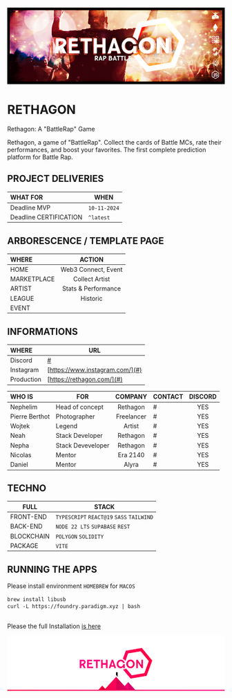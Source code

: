 ![Cover](https://github.com/nephcode/rethagon/blob/main/.github/images/rethagonReadmeHeader.png)

<!-- ∵ ƸӜƷ ∴∵ ƸӜƷ ∴∵ ƸӜƷ ∴∵ ƸӜƷ ∴∵ ƸӜƷ ∴∵ ƸӜƷ ∴∵ ƸӜƷ ∴∵ ƸӜƷ ∴∵ ƸӜƷ ∴∵ ƸӜƷ ∴∵ ƸӜƷ ∴∵ ƸӜƷ ∴ -->

# RETHAGON

Rethagon: A "BattleRap" Game

Rethagon, a game of "BattleRap". Collect the cards of Battle MCs, rate their performances, and boost your favorites. The first complete prediction platform for Battle Rap.

## PROJECT DELIVERIES

| WHAT FOR               | WHEN         |
| :--------------------- | ------------ |
| Deadline MVP           | `10-11-2024` |
| Deadline CERTIFICATION | `^latest`    |

## ARBORESCENCE / TEMPLATE PAGE

| WHERE       |       ACTION        |
| :---------- | :-----------------: |
| HOME        | Web3 Connect, Event |
| MARKETPLACE |   Collect Artist    |
| ARTIST      | Stats & Performance |
| LEAGUE      |      Historic       |
| EVENT       |                     |

## INFORMATIONS

| WHERE      | URL                             |
| :--------- | ------------------------------- |
| Discord    | [#](#)                          |
| Instagram  | [https://www.instagram.com/](#) |
| Production | [https://rethagon.com/](#)      |

| WHO IS         | FOR               |  COMPANY   | CONTACT | DISCORD |
| :------------- | ----------------- | :--------: | ------- | :-----: |
| Nephelim       | Head of concept   |  Rethagon  | #       |   YES   |
| Pierre Berthot | Photographer      | Freelancer | #       |   YES   |
| Wojtek         | Legend            |   Artist   | #       |   YES   |
| Neah           | Stack Developer   |  Rethagon  | #       |   YES   |
| Nepha          | Stack Deveveloper |  Rethagon  | #       |   YES   |
| Nicolas        | Mentor            |  Era 2140  | #       |   YES   |
| Daniel         | Mentor            |   Alyra    | #       |   YES   |

## TECHNO

| FULL       | STACK                                     |
| ---------- | ----------------------------------------- |
| FRONT-END  | `TYPESCRIPT` `REACT@19` `SASS` `TAILWIND` |
| BACK-END   | `NODE 22 LTS` `SUPABASE` `REST`           |
| BLOCKCHAIN | `POLYGON` `SOLIDITY`                      |
| PACKAGE    | `VITE`                                    |

## RUNNING THE APPS

Please install environment `HOMEBREW` for `MACOS`

```
brew install libusb
curl -L https://foundry.paradigm.xyz | bash


```

Please the full Installation [is here](INSTALL.md)

![Cover](https://github.com/nephcode/rethagon/blob/main/.github/images/rethagonReadmeFooter.png)
